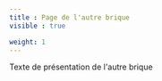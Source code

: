 ```yaml
---
title : Page de l'autre brique
visible : true

weight: 1
---
```


Texte de présentation de l'autre brique